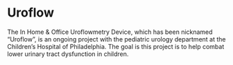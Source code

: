 # Uroflow

The In Home & Office Uroflowmetry Device, which has been nicknamed “Uroflow”, is an ongoing project with the pediatric urology department at the Children’s Hospital of Philadelphia. The goal is this project is to help combat lower urinary tract dysfunction in children.